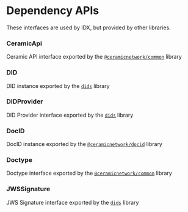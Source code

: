 # Dependency APIs

These interfaces are used by IDX, but provided by other libraries.

### **CeramicApi**

Ceramic API interface exported by the [`@ceramicnetwork/common`]() library

### **DID**

DID instance exported by the [`dids`](https://github.com/ceramicnetwork/js-did) library

### **DIDProvider**

DID Provider interface exported by the [`dids`](https://github.com/ceramicnetwork/js-did) library

### **DocID**

DocID instance exported by the [`@ceramicnetwork/docid`]() library

### **Doctype**

Doctype interface exported by the [`@ceramicnetwork/common`]() library

### **JWSSignature**

JWS Signature interface exported by the [`dids`](https://github.com/ceramicnetwork/js-did) library
